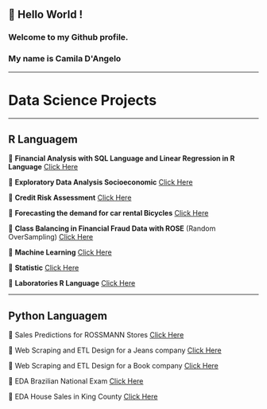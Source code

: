 ## 👋 Hello World ! 
### Welcome to my Github profile.
### My name is Camila D'Angelo 

***
# Data Science Projects
***
## **R Languagem**

:large_blue_circle: **Financial Analysis with SQL Language and Linear Regression in R Language** [Click Here](https://github.com/camila-dangelo-tempesta/hospital_cost_report_public_use_file)

:large_blue_circle: **Exploratory Data Analysis Socioeconomic** [Click Here](https://github.com/camila-dangelo-tempesta/world_happiness-_report)

:large_blue_circle: **Credit Risk Assessment** [Click Here](https://github.com/camila-dangelo-tempesta/german_credit_data)

:large_blue_circle: **Forecasting the demand for car rental Bicycles** [Click Here](https://github.com/camila-dangelo-tempesta/bikeshare_capital_rental_forecast)

:large_blue_circle: **Class Balancing in Financial Fraud Data with ROSE**  (Random OverSampling) [Click Here](https://github.com/camila-dangelo-tempesta/credit_card_fraud_detection)

:large_blue_circle: **Machine Learning** [Click Here](https://github.com/camila-dangelo-tempesta/Machine_Learning)

:large_blue_circle: **Statistic** [Click Here](https://github.com/camila-dangelo-tempesta/Statistic)

:large_blue_circle: **Laboratories R Language** [Click Here](https://github.com/camila-dangelo-tempesta/R_Language)

***
## **Python Languagem**

 :red_circle: Sales Predictions for ROSSMANN Stores [Click Here](https://github.com/camila-dangelo-tempesta/rossmann_sales_forecast)

 :red_circle: Web Scraping and ETL Design for a Jeans company [Click Here](https://github.com/camila-dangelo-tempesta/star_jeans)

 :red_circle: Web Scraping and ETL Design for a Book company [Click Here](https://github.com/camila-dangelo-tempesta/books_to_scrape)

 :red_circle: EDA Brazilian National Exam [Click Here](https://github.com/camila-dangelo-tempesta/brazilian_national_exam)

 :red_circle: EDA House Sales in King County [Click Here](https://github.com/camila-dangelo-tempesta/house_sales_k_c)




